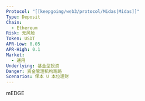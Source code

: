 ```yaml
---
Protocol: "[[keepgoing/web3/protocol/Midas|Midas]]"
Type: Deposit
Chain:
  - Ethereum
Risk: 无风险
Token: USDT
APR-Low: 0.05
APR-High: 0.1
Market:
  - 通用
Underlying: 基金型投资
Danger: 资金管理机构跑路
Scenarios: 保本 U 本位理财
---
```

mEDGE